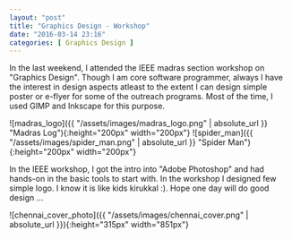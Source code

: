 ```yaml
---
layout: "post"
title: "Graphics Design - Workshop"
date: "2016-03-14 23:16"
categories: [ Graphics Design ]
---
```

In the last weekend, I attended the IEEE madras section workshop on "Graphics Design". Though I am core software programmer, always I have the interest in design aspects atleast to the extent I can design simple poster or e-flyer for some of the outreach programs. Most of the time, I used GIMP and Inkscape for this purpose.

![madras_logo]({{ "/assets/images/madras_logo.png" | absolute_url }} "Madras Log"){:height="200px" width="200px"}
![spider_man]({{ "/assets/images/spider_man.png" | absolute_url }} "Spider Man"){:height="200px" width="200px"}

In the IEEE workshop, I got the intro into "Adobe Photoshop" and had hands-on in the basic tools to start with. In the workshop I designed few simple logo. I know it is like kids kirukkal :).
Hope one day will do good design ...

![chennai_cover_photo]({{ "/assets/images/chennai_cover.png" | absolute_url }}){:height="315px" width="851px"}

